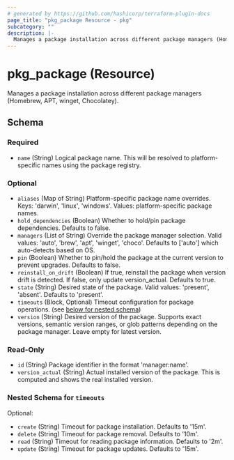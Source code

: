 ```yaml
---
# generated by https://github.com/hashicorp/terraform-plugin-docs
page_title: "pkg_package Resource - pkg"
subcategory: ""
description: |-
  Manages a package installation across different package managers (Homebrew, APT, winget, Chocolatey).
---
```


# pkg_package (Resource)

Manages a package installation across different package managers (Homebrew, APT, winget, Chocolatey).



<!-- schema generated by tfplugindocs -->
## Schema

### Required

- `name` (String) Logical package name. This will be resolved to platform-specific names using the package registry.

### Optional

- `aliases` (Map of String) Platform-specific package name overrides. Keys: 'darwin', 'linux', 'windows'. Values: platform-specific package names.
- `hold_dependencies` (Boolean) Whether to hold/pin package dependencies. Defaults to false.
- `managers` (List of String) Override the package manager selection. Valid values: 'auto', 'brew', 'apt', 'winget', 'choco'. Defaults to ['auto'] which auto-detects based on OS.
- `pin` (Boolean) Whether to pin/hold the package at the current version to prevent upgrades. Defaults to false.
- `reinstall_on_drift` (Boolean) If true, reinstall the package when version drift is detected. If false, only update version_actual. Defaults to true.
- `state` (String) Desired state of the package. Valid values: 'present', 'absent'. Defaults to 'present'.
- `timeouts` (Block, Optional) Timeout configuration for package operations. (see [below for nested schema](#nestedblock--timeouts))
- `version` (String) Desired version of the package. Supports exact versions, semantic version ranges, or glob patterns depending on the package manager. Leave empty for latest version.

### Read-Only

- `id` (String) Package identifier in the format 'manager:name'.
- `version_actual` (String) Actual installed version of the package. This is computed and shows the real installed version.

<a id="nestedblock--timeouts"></a>
### Nested Schema for `timeouts`

Optional:

- `create` (String) Timeout for package installation. Defaults to '15m'.
- `delete` (String) Timeout for package removal. Defaults to '10m'.
- `read` (String) Timeout for reading package information. Defaults to '2m'.
- `update` (String) Timeout for package updates. Defaults to '15m'.
